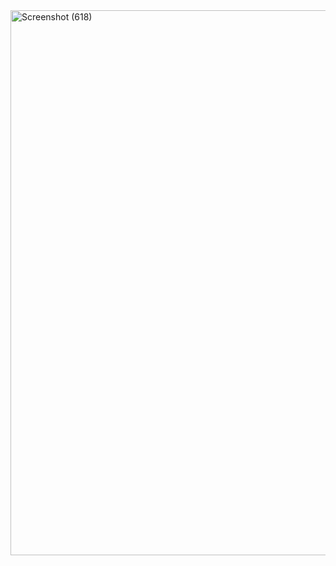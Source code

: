 <img width="1366" height="872" alt="Screenshot (618)" src="https://github.com/user-attachments/assets/a248108e-3012-49d8-a5cb-57116675ec8d" />
